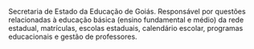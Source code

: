 Secretaria de Estado da Educação de Goiás. Responsável por questões relacionadas à educação básica (ensino fundamental e médio) da rede estadual, matrículas, escolas estaduais, calendário escolar, programas educacionais e gestão de professores.
